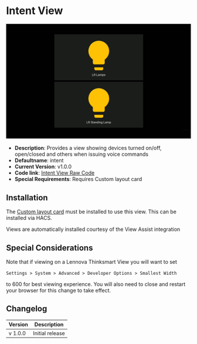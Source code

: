 # Intent View

![](./intentview.png)

- **Description**: Provides a view showing devices turned on/off, open/closed and others when issuing voice commands
- **Defaultname**: intent
- **Current Version**: v1.0.0
- **Code link**: [Intent View Raw Code](https://raw.githubusercontent.com/dinki/View-Assist/main/View%20Assist%20dashboard%20and%20views/views/intent/intent.yaml)
- **Special Requirements**: Requires Custom layout card

## Installation

The [Custom layout card](https://github.com/thomasloven/lovelace-layout-card) must be installed to use this view. This can be installed via HACS.

Views are automatically installed courtesy of the View Assist integration

## Special Considerations

Note that if viewing on a Lennova Thinksmart View you will want to set

```
Settings > System > Advanced > Developer Options > Smallest Width
```

to 600 for best viewing experience. You will also need to close and restart your browser for this change to take effect.

## Changelog

| Version | Description     |
| ------- | --------------- |
| v 1.0.0 | Initial release |
